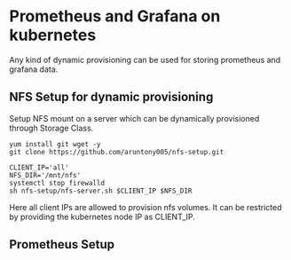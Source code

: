 # Prometheus and Grafana on kubernetes
Any kind of dynamic provisioning can be used for storing prometheus and grafana data.
## NFS Setup for dynamic provisioning
Setup NFS mount on a server which can be dynamically provisioned through Storage Class.
```
yum install git wget -y
git clone https://github.com/aruntony005/nfs-setup.git

CLIENT_IP='all'
NFS_DIR='/mnt/nfs'
systemctl stop firewalld
sh nfs-setup/nfs-server.sh $CLIENT_IP $NFS_DIR
```
Here all client IPs are allowed to provision nfs volumes. It can be restricted by providing the kubernetes node IP as CLIENT_IP.

## Prometheus Setup

